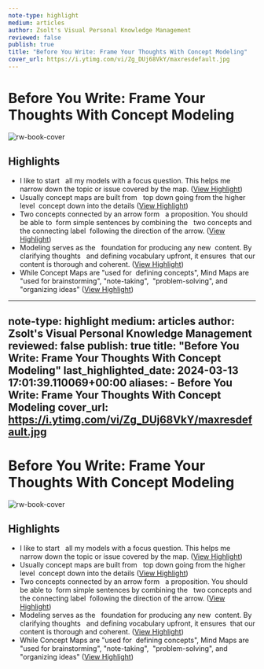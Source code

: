 ```yaml
---
note-type: highlight
medium: articles
author: Zsolt's Visual Personal Knowledge Management
reviewed: false
publish: true
title: "Before You Write: Frame Your Thoughts With Concept Modeling"
cover_url: https://i.ytimg.com/vi/Zg_DUj68VkY/maxresdefault.jpg
---
```

# Before You Write: Frame Your Thoughts With Concept Modeling

![rw-book-cover](https://i.ytimg.com/vi/Zg_DUj68VkY/maxresdefault.jpg)

## Highlights
- I like to start   all my models with a focus question. This helps me  narrow down the topic or issue covered by the map. ([View Highlight](https://read.readwise.io/read/01hrwbb7z62m1x0jvcb30jqj6k))
- Usually concept maps are built from   top down going from the higher level  concept down into the details ([View Highlight](https://read.readwise.io/read/01hrwbvcqx83ttkhbrb817bnm9))
- Two concepts connected by an arrow form   a proposition. You should be able to  form simple sentences by combining the   two concepts and the connecting label  following the direction of the arrow. ([View Highlight](https://read.readwise.io/read/01hrwbxm2ftvdqegt2e1pp90td))
- Modeling serves as the   foundation for producing any new  content. By clarifying thoughts   and defining vocabulary upfront, it ensures  that our content is thorough and coherent. ([View Highlight](https://read.readwise.io/read/01hrwc1q6wadpbmb7hw1b505gd))
- While Concept Maps are "used for  defining concepts", Mind Maps are   "used for brainstorming", "note-taking",  "problem-solving", and "organizing ideas" ([View Highlight](https://read.readwise.io/read/01hrwc6b1amad6tnyjbxe792hg))
---
note-type: highlight
medium: articles
author: Zsolt's Visual Personal Knowledge Management
reviewed: false
publish: true
title: "Before You Write: Frame Your Thoughts With Concept Modeling"
last_highlighted_date: 2024-03-13 17:01:39.110069+00:00
aliases:
    - Before You Write: Frame Your Thoughts With Concept Modeling
cover_url: https://i.ytimg.com/vi/Zg_DUj68VkY/maxresdefault.jpg
---
# Before You Write: Frame Your Thoughts With Concept Modeling

![rw-book-cover](https://i.ytimg.com/vi/Zg_DUj68VkY/maxresdefault.jpg)

## Highlights
- I like to start   all my models with a focus question. This helps me  narrow down the topic or issue covered by the map. ([View Highlight](https://read.readwise.io/read/01hrwbb7z62m1x0jvcb30jqj6k))
- Usually concept maps are built from   top down going from the higher level  concept down into the details ([View Highlight](https://read.readwise.io/read/01hrwbvcqx83ttkhbrb817bnm9))
- Two concepts connected by an arrow form   a proposition. You should be able to  form simple sentences by combining the   two concepts and the connecting label  following the direction of the arrow. ([View Highlight](https://read.readwise.io/read/01hrwbxm2ftvdqegt2e1pp90td))
- Modeling serves as the   foundation for producing any new  content. By clarifying thoughts   and defining vocabulary upfront, it ensures  that our content is thorough and coherent. ([View Highlight](https://read.readwise.io/read/01hrwc1q6wadpbmb7hw1b505gd))
- While Concept Maps are "used for  defining concepts", Mind Maps are   "used for brainstorming", "note-taking",  "problem-solving", and "organizing ideas" ([View Highlight](https://read.readwise.io/read/01hrwc6b1amad6tnyjbxe792hg))
